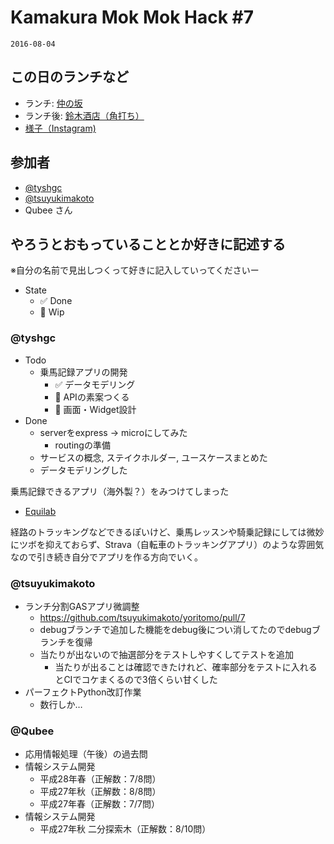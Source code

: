 # Kamakura Mok Mok Hack #7

`2016-08-04`

## この日のランチなど
- ランチ: [仲の坂](https://tabelog.com/kanagawa/A1404/A140402/14002787/)
- ランチ後: [鈴木酒店（角打ち）](https://tabelog.com/kanagawa/A1404/A140402/14054125/)
- [様子（Instagram)](https://www.instagram.com/p/BmDLNpUBSmb)


## 参加者

- [@tyshgc](http://twitter.com/tyshgc)
- [@tsuyukimakoto](https://twitter.com/everes)
- Qubee さん

## やろうとおもっていることとか好きに記述する
※自分の名前で見出しつくって好きに記入していってくださいー

- State
  - ✅ Done
  - 🚧 Wip

### @tyshgc

- Todo
  - 乗馬記録アプリの開発
    - ✅ データモデリング
    - 🚧 APIの素案つくる
    - 🚧 画面・Widget設計
- Done
  - serverをexpress -> microにしてみた
    - routingの準備
  - サービスの概念, ステイクホルダー, ユースケースまとめた
  - データモデリングした

乗馬記録できるアプリ（海外製？）をみつけてしまった
- [Equilab](https://t.co/q4m2Cu8kLc)

経路のトラッキングなどできるぽいけど、乗馬レッスンや騎乗記録にしては微妙にツボを抑えておらず、Strava（自転車のトラッキングアプリ）のような雰囲気なので引き続き自分でアプリを作る方向でいく。

### @tsuyukimakoto

- ランチ分割GASアプリ微調整
  - https://github.com/tsuyukimakoto/yoritomo/pull/7
  - debugブランチで追加した機能をdebug後につい消してたのでdebugブランチを復帰
  - 当たりが出ないので抽選部分をテストしやすくしてテストを追加
    - 当たりが出ることは確認できたけれど、確率部分をテストに入れるとCIでコケまくるので3倍くらい甘くした
- パーフェクトPython改訂作業
  - 数行しか…

### @Qubee
- 応用情報処理（午後）の過去問
 - 情報システム開発
   - 平成28年春（正解数：7/8問）
   - 平成27年秋（正解数：8/8問）
   - 平成27年春（正解数：7/7問）
  - 情報システム開発
    - 平成27年秋 二分探索木（正解数：8/10問）

